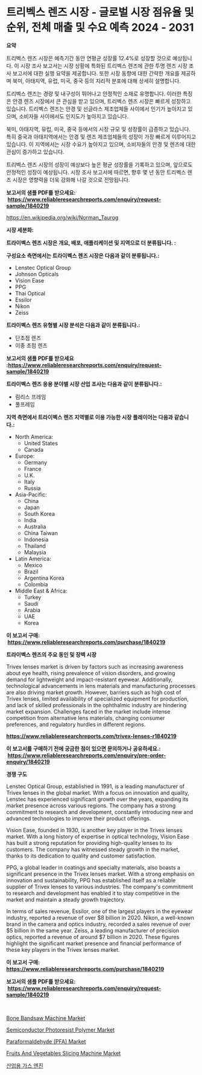<p><h1>트리벡스 렌즈 시장 - 글로벌 시장 점유율 및 순위, 전체 매출 및 수요 예측 2024 - 2031</h1></p><p><strong>요약</strong></p>
<p><p>트리벡스 렌즈 시장은 예측기간 동안 연평균 성장률 12.4%로 성장할 것으로 예상됩니다. 이 시장 조사 보고서는 시장 상황에 특화된 트리벡스 렌즈에 관한 투명 렌즈 시장 조사 보고서에 대한 실행 요약을 제공합니다. 또한 시장 동향에 대한 간략한 개요를 제공하며 북미, 아태지역, 유럽, 미국, 중국 등의 지리적 분포에 대해 상세히 설명합니다.</p><p>트리벡스 렌즈는 경량 및 내구성이 뛰어나고 안정적인 소재로 유명합니다. 이러한 특징은 안경 렌즈 시장에서 큰 관심을 받고 있으며, 트리벡스 렌즈 시장은 빠르게 성장하고 있습니다. 트리벡스 렌즈는 안경 및 선글라스 제조업체들 사이에서 인기가 높아지고 있으며, 소비자들 사이에서도 인지도가 높아지고 있습니다.</p><p>북미, 아태지역, 유럽, 미국, 중국 등에서의 시장 규모 및 성장률이 급증하고 있습니다. 특히 중국과 아태지역에서는 안경 및 렌즈 제조업체들의 성장이 가장 빠르게 이루어지고 있습니다. 이 지역에서는 시장 수요가 높아지고 있으며, 소비자들의 안경 및 렌즈에 대한 관심이 증가하고 있습니다.</p><p>트리벡스 렌즈 시장의 성장이 예상보다 높은 평균 성장률을 기록하고 있으며, 앞으로도 안정적인 성장이 예상됩니다. 시장 조사 보고서에 따르면, 향후 몇 년 동안 트리벡스 렌즈 시장은 영향력을 더욱 강화해 나갈 것으로 전망됩니다.</p></p>
<p><strong>보고서의 샘플 PDF를 받으세요: &nbsp;<a href="https://www.reliableresearchreports.com/enquiry/request-sample/1840219">https://www.reliableresearchreports.com/enquiry/request-sample/1840219</a></strong></p>
<p><a href="https://en.wikipedia.org/wiki/Norman_Taurog">https://en.wikipedia.org/wiki/Norman_Taurog</a></p>
<p><strong>시장 세분화:</strong></p>
<p><strong> 트라이벡스 렌즈 시장은 개요, 배포, 애플리케이션 및 지역으로 더 분류됩니다. :</strong></p>
<p><strong>구성요소 측면에서는 트라이벡스 렌즈 시장은 다음과 같이 분류됩니다.:</strong></p>
<p><ul><li>Lenstec Optical Group</li><li>Johnson Opticals</li><li>Vision Ease</li><li>PPG</li><li>Thai Optical</li><li>Essilor</li><li>Nikon</li><li>Zeiss</li></ul></p>
<p><strong> 트라이벡스 렌즈 유형별 시장 분석은 다음과 같이 분류됩니다.:</strong></p>
<p><ul><li>단초점 렌즈</li><li>이중 초점 렌즈</li></ul></p>
<p><strong>보고서의 샘플 PDF를 받으세요 :<a href="https://www.reliableresearchreports.com/enquiry/request-sample/1840219">https://www.reliableresearchreports.com/enquiry/request-sample/1840219</a></strong></p>
<p><strong> 트라이벡스 렌즈 응용 분야별 시장 산업 조사는 다음과 같이 분류됩니다.:</strong></p>
<p><ul><li>림리스 프레임</li><li>풀프레임</li></ul></p>
<p><strong>지역 측면에서 트라이벡스 렌즈 지역별로 이용 가능한 시장 플레이어는 다음과 같습니다.:</strong></p>
<p><ul>
    <li>
        North America:
        <ul>
            <li>United States</li>
            <li>Canada</li>
        </ul>
    </li>
    <li>
        Europe:
        <ul>
            <li>Germany</li>
            <li>France</li>
            <li>U.K.</li>
            <li>Italy</li>
            <li>Russia</li>
        </ul>
    </li>
    <li>
        Asia-Pacific:
        <ul>
            <li>China</li>
            <li>Japan</li>
            <li>South Korea</li>
            <li>India</li>
            <li>Australia</li>
            <li>China Taiwan</li>
            <li>Indonesia</li>
            <li>Thailand</li>
            <li>Malaysia</li>
        </ul>
    </li>
    <li>
        Latin America:
        <ul>
            <li>Mexico</li>
            <li>Brazil</li>
            <li>Argentina Korea</li>
            <li>Colombia</li>
        </ul>
    </li>
    <li>
        Middle East & Africa:
        <ul>
            <li>Turkey</li>
            <li>Saudi</li>
            <li>Arabia</li>
            <li>UAE</li>
            <li>Korea</li>
        </ul>
    </li>
    </ul></p>
<p><strong>이 보고서 구매: &nbsp;<a href="https://www.reliableresearchreports.com/purchase/1840219">https://www.reliableresearchreports.com/purchase/1840219</a></strong></p>
<p><strong>트라이벡스 렌즈의 주요 동인 및 장벽 시장</strong></p>
<p><p>Trivex lenses market is driven by factors such as increasing awareness about eye health, rising prevalence of vision disorders, and growing demand for lightweight and impact-resistant eyewear. Additionally, technological advancements in lens materials and manufacturing processes are also driving market growth. However, barriers such as high cost of Trivex lenses, limited availability of specialized equipment for production, and lack of skilled professionals in the ophthalmic industry are hindering market expansion. Challenges faced in the market include intense competition from alternative lens materials, changing consumer preferences, and regulatory hurdles in different regions.</p></p>
<p><strong><a href="https://www.reliableresearchreports.com/trivex-lenses-r1840219">https://www.reliableresearchreports.com/trivex-lenses-r1840219</a></strong></p>
<p><strong>이 보고서를 구매하기 전에 궁금한 점이 있으면 문의하거나 공유하세요.: &nbsp;<a href="https://www.reliableresearchreports.com/enquiry/pre-order-enquiry/1840219">https://www.reliableresearchreports.com/enquiry/pre-order-enquiry/1840219</a></strong></p>
<p><strong>경쟁 구도</strong></p>
<p><p>Lenstec Optical Group, established in 1991, is a leading manufacturer of Trivex lenses in the global market. With a focus on innovation and quality, Lenstec has experienced significant growth over the years, expanding its market presence across various regions. The company has a strong commitment to research and development, constantly introducing new and advanced technologies to improve their product offerings.</p><p>Vision Ease, founded in 1930, is another key player in the Trivex lenses market. With a long history of expertise in optical technology, Vision Ease has built a strong reputation for providing high-quality lenses to its customers. The company has witnessed steady growth in the market, thanks to its dedication to quality and customer satisfaction.</p><p>PPG, a global leader in coatings and specialty materials, also boasts a significant presence in the Trivex lenses market. With a strong emphasis on innovation and sustainability, PPG has established itself as a reliable supplier of Trivex lenses to various industries. The company's commitment to research and development has enabled it to stay competitive in the market and maintain a steady growth trajectory.</p><p>In terms of sales revenue, Essilor, one of the largest players in the eyewear industry, reported a revenue of over $8 billion in 2020. Nikon, a well-known brand in the camera and optics industry, recorded a sales revenue of over $5 billion in the same year. Zeiss, a leading manufacturer of precision optics, reported a revenue of around $7 billion in 2020. These figures highlight the significant market presence and financial performance of these key players in the Trivex lenses market.</p></p>
<p><strong>이 보고서 구매: &nbsp; <a href="https://www.reliableresearchreports.com/purchase/1840219">https://www.reliableresearchreports.com/purchase/1840219</a></strong></p>
<p><strong>보고서의 샘플 PDF를 받으세요: &nbsp;<a href="https://www.reliableresearchreports.com/enquiry/request-sample/1840219">https://www.reliableresearchreports.com/enquiry/request-sample/1840219</a></strong><strong></strong></p>
<p>&nbsp;</p>
<p><p><a href="https://issuu.com/reportprime-2/docs/bone-bandsaw-machine-market-size-2030.pptx">Bone Bandsaw Machine Market</a></p><p><a href="https://medium.com/@penelope.lee568/semiconductor-photoresist-polymer-market-share-market-analysis-growth-trends-forecasts-for-c12148d79ea7">Semiconductor Photoresist Polymer Market</a></p><p><a href="https://medium.com/@penelope.lee568/paraformaldehyde-pfa-market-size-share-analysis-growth-trends-forecast-2024-2031-842128412c81">Paraformaldehyde (PFA) Market</a></p><p><a href="https://issuu.com/reportprime-2/docs/fruits-and-vegetables-slicing-machine-market-size-">Fruits And Vegetables Slicing Machine Market</a></p><p><a href="https://medium.com/@derrickmafrks96745/%EC%82%B0%EC%97%85%EC%9A%A9-%EA%B0%80%EC%8A%A4-%EC%97%94%EC%A7%84-%EC%8B%9C%EC%9E%A5-%EA%B7%9C%EB%AA%A8-%EC%8B%9C%EC%9E%A5-%EC%84%B8%EB%B6%84%ED%99%94-%EC%8B%9C%EC%9E%A5-%EB%8F%99%ED%96%A5-%EB%B0%8F-%EC%84%B1%EC%9E%A5-%EB%B6%84%EC%84%9D-%EC%98%88%EC%B8%A1-2031%EB%85%84%EA%B9%8C%EC%A7%80-25ef1e188b04">산업용 가스 엔진</a></p></p>